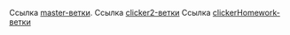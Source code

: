 Ссылка [master-ветки](https://rawcdn.githack.com/artur-freelance/clicker/master/build/index.html).
Ссылка [clicker2-ветки](https://rawcdn.githack.com/artur-freelance/clicker/clicker2/build/index.html)
Ссылка [clickerHomework-ветки](https://rawcdn.githack.com/artur-freelance/clicker/clickerHomework/build/index.html)